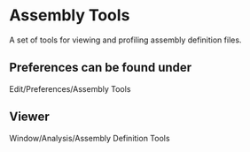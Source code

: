 # Assembly Tools
A set of tools for viewing and profiling assembly definition files.

## Preferences can be found under
Edit/Preferences/Assembly Tools

## Viewer
Window/Analysis/Assembly Definition Tools